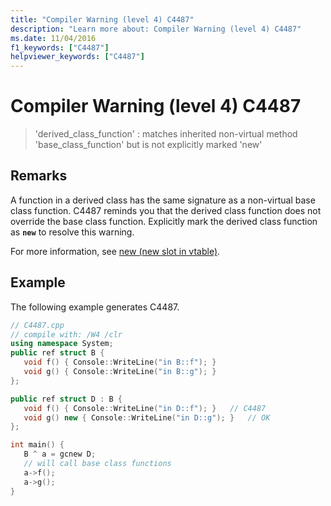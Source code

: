 ```yaml
---
title: "Compiler Warning (level 4) C4487"
description: "Learn more about: Compiler Warning (level 4) C4487"
ms.date: 11/04/2016
f1_keywords: ["C4487"]
helpviewer_keywords: ["C4487"]
---
```

# Compiler Warning (level 4) C4487

> 'derived_class_function' : matches inherited non-virtual method 'base_class_function' but is not explicitly marked 'new'

## Remarks

A function in a derived class has the same signature as a non-virtual base class function. C4487 reminds you that the derived class function does not override the base class function. Explicitly mark the derived class function as **`new`** to resolve this warning.

For more information, see [new (new slot in vtable)](../../extensions/new-new-slot-in-vtable-cpp-component-extensions.md).

## Example

The following example generates C4487.

```cpp
// C4487.cpp
// compile with: /W4 /clr
using namespace System;
public ref struct B {
   void f() { Console::WriteLine("in B::f"); }
   void g() { Console::WriteLine("in B::g"); }
};

public ref struct D : B {
   void f() { Console::WriteLine("in D::f"); }   // C4487
   void g() new { Console::WriteLine("in D::g"); }   // OK
};

int main() {
   B ^ a = gcnew D;
   // will call base class functions
   a->f();
   a->g();
}
```
